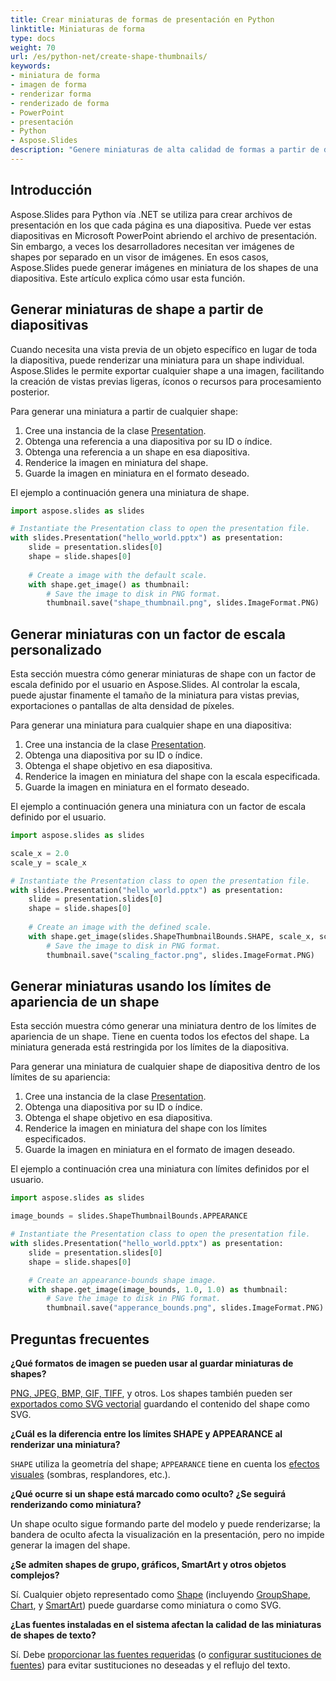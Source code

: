```yaml
---
title: Crear miniaturas de formas de presentación en Python
linktitle: Miniaturas de forma
type: docs
weight: 70
url: /es/python-net/create-shape-thumbnails/
keywords:
- miniatura de forma
- imagen de forma
- renderizar forma
- renderizado de forma
- PowerPoint
- presentación
- Python
- Aspose.Slides
description: "Genere miniaturas de alta calidad de formas a partir de diapositivas de PowerPoint y OpenDocument con Aspose.Slides para Python vía .NET: cree y exporte fácilmente miniaturas de presentaciones."
---
```


## **Introducción**

Aspose.Slides para Python vía .NET se utiliza para crear archivos de presentación en los que cada página es una diapositiva. Puede ver estas diapositivas en Microsoft PowerPoint abriendo el archivo de presentación. Sin embargo, a veces los desarrolladores necesitan ver imágenes de shapes por separado en un visor de imágenes. En esos casos, Aspose.Slides puede generar imágenes en miniatura de los shapes de una diapositiva. Este artículo explica cómo usar esta función.

## **Generar miniaturas de shape a partir de diapositivas**

Cuando necesita una vista previa de un objeto específico en lugar de toda la diapositiva, puede renderizar una miniatura para un shape individual. Aspose.Slides le permite exportar cualquier shape a una imagen, facilitando la creación de vistas previas ligeras, íconos o recursos para procesamiento posterior.

Para generar una miniatura a partir de cualquier shape:

1. Cree una instancia de la clase [Presentation](https://reference.aspose.com/slides/python-net/aspose.slides/presentation/).
1. Obtenga una referencia a una diapositiva por su ID o índice.
1. Obtenga una referencia a un shape en esa diapositiva.
1. Renderice la imagen en miniatura del shape.
1. Guarde la imagen en miniatura en el formato deseado.

El ejemplo a continuación genera una miniatura de shape.

```py
import aspose.slides as slides

# Instantiate the Presentation class to open the presentation file.
with slides.Presentation("hello_world.pptx") as presentation:
    slide = presentation.slides[0]
    shape = slide.shapes[0]
    
    # Create a image with the default scale.
    with shape.get_image() as thumbnail:
        # Save the image to disk in PNG format.
        thumbnail.save("shape_thumbnail.png", slides.ImageFormat.PNG)
```

## **Generar miniaturas con un factor de escala personalizado**

Esta sección muestra cómo generar miniaturas de shape con un factor de escala definido por el usuario en Aspose.Slides. Al controlar la escala, puede ajustar finamente el tamaño de la miniatura para vistas previas, exportaciones o pantallas de alta densidad de píxeles.

Para generar una miniatura para cualquier shape en una diapositiva:

1. Cree una instancia de la clase [Presentation](https://reference.aspose.com/slides/python-net/aspose.slides/presentation/).
1. Obtenga una diapositiva por su ID o índice.
1. Obtenga el shape objetivo en esa diapositiva.
1. Renderice la imagen en miniatura del shape con la escala especificada.
1. Guarde la imagen en miniatura en el formato deseado.

El ejemplo a continuación genera una miniatura con un factor de escala definido por el usuario.

```py
import aspose.slides as slides

scale_x = 2.0
scale_y = scale_x

# Instantiate the Presentation class to open the presentation file.
with slides.Presentation("hello_world.pptx") as presentation:
    slide = presentation.slides[0]
    shape = slide.shapes[0]
    
    # Create an image with the defined scale.
    with shape.get_image(slides.ShapeThumbnailBounds.SHAPE, scale_x, scale_y) as thumbnail:
        # Save the image to disk in PNG format.
        thumbnail.save("scaling_factor.png", slides.ImageFormat.PNG)
```

## **Generar miniaturas usando los límites de apariencia de un shape**

Esta sección muestra cómo generar una miniatura dentro de los límites de apariencia de un shape. Tiene en cuenta todos los efectos del shape. La miniatura generada está restringida por los límites de la diapositiva.

Para generar una miniatura de cualquier shape de diapositiva dentro de los límites de su apariencia:

1. Cree una instancia de la clase [Presentation](https://reference.aspose.com/slides/python-net/aspose.slides/presentation/).
1. Obtenga una diapositiva por su ID o índice.
1. Obtenga el shape objetivo en esa diapositiva.
1. Renderice la imagen en miniatura del shape con los límites especificados.
1. Guarde la imagen en miniatura en el formato de imagen deseado.

El ejemplo a continuación crea una miniatura con límites definidos por el usuario.

```py
import aspose.slides as slides

image_bounds = slides.ShapeThumbnailBounds.APPEARANCE

# Instantiate the Presentation class to open the presentation file.
with slides.Presentation("hello_world.pptx") as presentation:
    slide = presentation.slides[0]
    shape = slide.shapes[0]

    # Create an appearance-bounds shape image.
    with shape.get_image(image_bounds, 1.0, 1.0) as thumbnail:
        # Save the image to disk in PNG format.
        thumbnail.save("apperance_bounds.png", slides.ImageFormat.PNG)
```

## **Preguntas frecuentes**

**¿Qué formatos de imagen se pueden usar al guardar miniaturas de shapes?**

[PNG, JPEG, BMP, GIF, TIFF](https://reference.aspose.com/slides/python-net/aspose.slides/imageformat/), y otros. Los shapes también pueden ser [exportados como SVG vectorial](https://reference.aspose.com/slides/python-net/aspose.slides/shape/write_as_svg/) guardando el contenido del shape como SVG.

**¿Cuál es la diferencia entre los límites SHAPE y APPEARANCE al renderizar una miniatura?**

`SHAPE` utiliza la geometría del shape; `APPEARANCE` tiene en cuenta los [efectos visuales](/slides/es/python-net/shape-effect/) (sombras, resplandores, etc.).

**¿Qué ocurre si un shape está marcado como oculto? ¿Se seguirá renderizando como miniatura?**

Un shape oculto sigue formando parte del modelo y puede renderizarse; la bandera de oculto afecta la visualización en la presentación, pero no impide generar la imagen del shape.

**¿Se admiten shapes de grupo, gráficos, SmartArt y otros objetos complejos?**

Sí. Cualquier objeto representado como [Shape](https://reference.aspose.com/slides/python-net/aspose.slides/shape/) (incluyendo [GroupShape](https://reference.aspose.com/slides/python-net/aspose.slides/groupshape/), [Chart](https://reference.aspose.com/slides/python-net/aspose.slides.charts/chart/), y [SmartArt](https://reference.aspose.com/slides/python-net/aspose.slides.smartart/smartart/)) puede guardarse como miniatura o como SVG.

**¿Las fuentes instaladas en el sistema afectan la calidad de las miniaturas de shapes de texto?**

Sí. Debe [proporcionar las fuentes requeridas](/slides/es/python-net/custom-font/) (o [configurar sustituciones de fuentes](/slides/es/python-net/font-substitution/)) para evitar sustituciones no deseadas y el reflujo del texto.